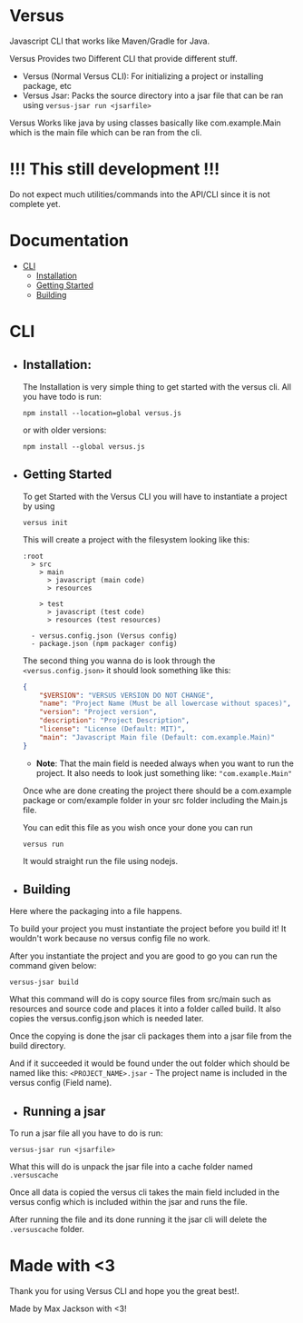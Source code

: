 # Versus

Javascript CLI that works like Maven/Gradle for Java.

Versus Provides two Different CLI that provide different stuff.
- Versus (Normal Versus CLI): For initializing a project or installing package, etc
- Versus Jsar: Packs the source directory into a jsar file that can be ran using `versus-jsar run <jsarfile>`

Versus Works like java by using classes basically like com.example.Main which is the main file which can be ran from the cli.


# !!! This still development !!!
Do not expect much utilities/commands into the API/CLI since it is not complete yet.

# Documentation
- [CLI](#cli)
    - [Installation](#installation)
    - [Getting Started](#getting-started)
    - [Building](#building)

# CLI
- ## Installation:
    The Installation is very simple thing to get started with the versus cli. All you have todo is run:
    ```
    npm install --location=global versus.js
    ```
    or with older versions:
    ```
    npm install --global versus.js
    ```
- ## Getting Started
    To get Started with the Versus CLI you will have to instantiate a project by using
    ```
    versus init
    ```
    This will create a project with the filesystem looking like this:
    ```
    :root
      > src
        > main
          > javascript (main code)
          > resources
          
        > test
          > javascript (test code)
          > resources (test resources)

      - versus.config.json (Versus config)
      - package.json (npm packager config)
    ```

    The second thing you wanna do is look through the `<versus.config.json>` it should look something like this:
    ```json
    {
        "$VERSION": "VERSUS VERSION DO NOT CHANGE",
        "name": "Project Name (Must be all lowercase without spaces)",
        "version": "Project version",
        "description": "Project Description",
        "license": "License (Default: MIT)",
        "main": "Javascript Main file (Default: com.example.Main)"
    }
    ```
    - **Note**: That the main field is needed always when you want to run the project. It also needs to look just something like: `"com.example.Main"`

    Once whe are done creating the project there should be a com.example package or com/example folder in your src folder including the Main.js file.

    You can edit this file as you wish once your done you can run
    ```
    versus run
    ```
    It would straight run the file using nodejs.
- ## Building
Here where the packaging into a file happens.

To build your project you must instantiate the project before you build it! It wouldn't work because no versus config file no work.

After you instantiate the project and you are good to go you can run the command given below:
```
versus-jsar build
```

What this command will do is copy source files from src/main such as resources and source code and places it into a folder called build. It also copies the versus.config.json which is needed later.

Once the copying is done the jsar cli packages them into a jsar file from the build directory.

And if it succeeded it would be found under the out folder which should be named like this: `<PROJECT_NAME>.jsar` - The project name is included in the versus config (Field name).

- ## Running a jsar
To run a jsar file all you have to do is run:
```
versus-jsar run <jsarfile>
```

What this will do is unpack the jsar file into a cache folder named `.versuscache`

Once all data is copied the versus cli takes the main field included in the versus config which is included within the jsar and runs the file.

After running the file and its done running it the jsar cli will delete the `.versuscache` folder.

# Made with <3
Thank you for using Versus CLI and hope you the great best!.

Made by Max Jackson with <3!